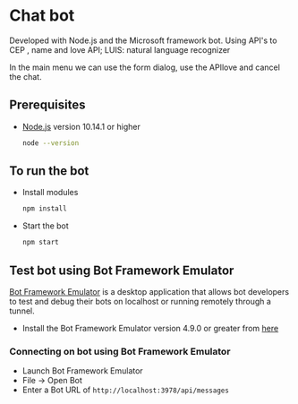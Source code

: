 # Chat bot 
Developed with Node.js and the Microsoft framework bot.
Using API's to CEP , name and love API;
LUIS: natural language recognizer

In the main menu we can use the form dialog, use the APIlove and cancel the chat.

## Prerequisites

- [Node.js](https://nodejs.org) version 10.14.1 or higher

    ```bash
    node --version
    ```

## To run the bot

- Install modules

    ```bash
    npm install
    ```

- Start the bot

    ```bash
    npm start
    ```

## Test bot using Bot Framework Emulator

[Bot Framework Emulator](https://github.com/microsoft/botframework-emulator) is a desktop application that allows bot developers to test and debug their bots on localhost or running remotely through a tunnel.

- Install the Bot Framework Emulator version 4.9.0 or greater from [here](https://github.com/Microsoft/BotFramework-Emulator/releases)

### Connecting on bot using Bot Framework Emulator

- Launch Bot Framework Emulator
- File -> Open Bot
- Enter a Bot URL of `http://localhost:3978/api/messages`
